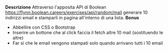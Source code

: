 **Descrizione**
Attraverso l'apposita API di Boolean
https://flynn.boolean.careers/exercises/api/random/mail
generare 10 indirizzi email e stamparli in pagina all'interno di una lista.
**Bonus**
- Abbellire con CSS o Bootstrap
- Inserire un bottone che al click faccia il fetch altre 10 mail (sostituendo le altre)
- Far sì che le email vengono stampati solo quando arrivano tutti i 10 email